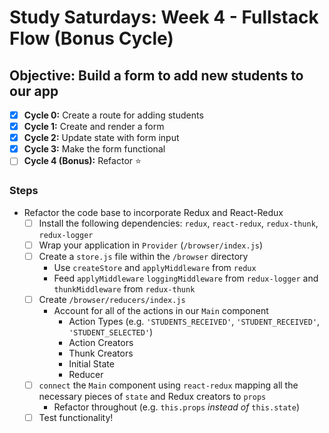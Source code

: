 # Study Saturdays: Week 4 - Fullstack Flow (Bonus Cycle)

## **Objective:** Build a form to add new students to our app
- [x] **Cycle 0:** Create a route for adding students
- [x] **Cycle 1:** Create and render a form
- [x] **Cycle 2:** Update state with form input
- [x] **Cycle 3:** Make the form functional
- [ ] **Cycle 4 (Bonus):** Refactor ⭐️

### Steps

- Refactor the code base to incorporate Redux and React-Redux
  - [ ] Install the following dependencies: `redux`, `react-redux`, `redux-thunk`, `redux-logger`
  - [ ] Wrap your application in `Provider` (`/browser/index.js`)
  - [ ] Create a `store.js` file within the `/browser` directory
    - Use `createStore` and `applyMiddleware` from `redux`
    - Feed `applyMiddleware` `loggingMiddleware` from `redux-logger` and `thunkMiddleware` from `redux-thunk`
  - [ ] Create `/browser/reducers/index.js`
    - Account for all of the actions in our `Main` component
      - Action Types (e.g. `'STUDENTS_RECEIVED'`, `'STUDENT_RECEIVED'`, `'STUDENT_SELECTED'`)
      - Action Creators
      - Thunk Creators
      - Initial State
      - Reducer
  - [ ] `connect` the `Main` component using `react-redux` mapping all the necessary pieces of `state` and Redux creators to `props`
    - Refactor throughout (e.g. `this.props` _instead of_ `this.state`)
  - [ ] Test functionality!
